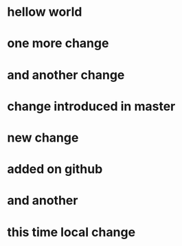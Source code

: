 # hellow world
# one more change
# and another change



# change introduced in master
# new change

# added on github
# and another

# this time local change
